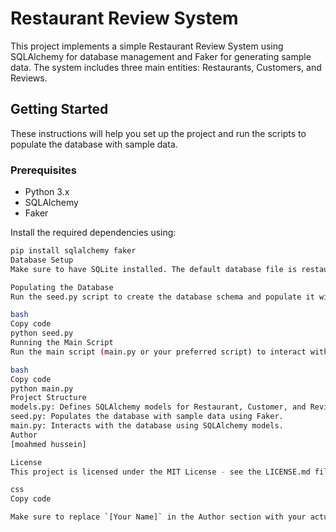 # Restaurant Review System

This project implements a simple Restaurant Review System using SQLAlchemy for database management and Faker for generating sample data. The system includes three main entities: Restaurants, Customers, and Reviews.

## Getting Started

These instructions will help you set up the project and run the scripts to populate the database with sample data.

### Prerequisites

- Python 3.x
- SQLAlchemy
- Faker

Install the required dependencies using:

```bash
pip install sqlalchemy faker
Database Setup
Make sure to have SQLite installed. The default database file is restaurants.db.

Populating the Database
Run the seed.py script to create the database schema and populate it with sample data.

bash
Copy code
python seed.py
Running the Main Script
Run the main script (main.py or your preferred script) to interact with the database and perform various operations.

bash
Copy code
python main.py
Project Structure
models.py: Defines SQLAlchemy models for Restaurant, Customer, and Review entities.
seed.py: Populates the database with sample data using Faker.
main.py: Interacts with the database using SQLAlchemy models.
Author
[moahmed hussein]

License
This project is licensed under the MIT License - see the LICENSE.md file for details.

css
Copy code

Make sure to replace `[Your Name]` in the Author section with your actual name. Additionally, if you have a specific license file, mention it in the License section and include the corresponding `LICENSE.md` file.
